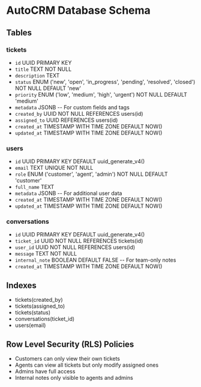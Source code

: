 # AutoCRM Database Schema

## Tables

### tickets
- `id` UUID PRIMARY KEY
- `title` TEXT NOT NULL
- `description` TEXT
- `status` ENUM ('new', 'open', 'in_progress', 'pending', 'resolved', 'closed') NOT NULL DEFAULT 'new'
- `priority` ENUM ('low', 'medium', 'high', 'urgent') NOT NULL DEFAULT 'medium'
- `metadata` JSONB  -- For custom fields and tags
- `created_by` UUID NOT NULL REFERENCES users(id)
- `assigned_to` UUID REFERENCES users(id)
- `created_at` TIMESTAMP WITH TIME ZONE DEFAULT NOW()
- `updated_at` TIMESTAMP WITH TIME ZONE DEFAULT NOW()

### users
- `id` UUID PRIMARY KEY DEFAULT uuid_generate_v4()
- `email` TEXT UNIQUE NOT NULL
- `role` ENUM ('customer', 'agent', 'admin') NOT NULL DEFAULT 'customer'
- `full_name` TEXT
- `metadata` JSONB  -- For additional user data
- `created_at` TIMESTAMP WITH TIME ZONE DEFAULT NOW()
- `updated_at` TIMESTAMP WITH TIME ZONE DEFAULT NOW()

### conversations
- `id` UUID PRIMARY KEY DEFAULT uuid_generate_v4()
- `ticket_id` UUID NOT NULL REFERENCES tickets(id)
- `user_id` UUID NOT NULL REFERENCES users(id)
- `message` TEXT NOT NULL
- `internal_note` BOOLEAN DEFAULT FALSE  -- For team-only notes
- `created_at` TIMESTAMP WITH TIME ZONE DEFAULT NOW()

## Indexes
- tickets(created_by)
- tickets(assigned_to)
- tickets(status)
- conversations(ticket_id)
- users(email)

## Row Level Security (RLS) Policies
- Customers can only view their own tickets
- Agents can view all tickets but only modify assigned ones
- Admins have full access
- Internal notes only visible to agents and admins
